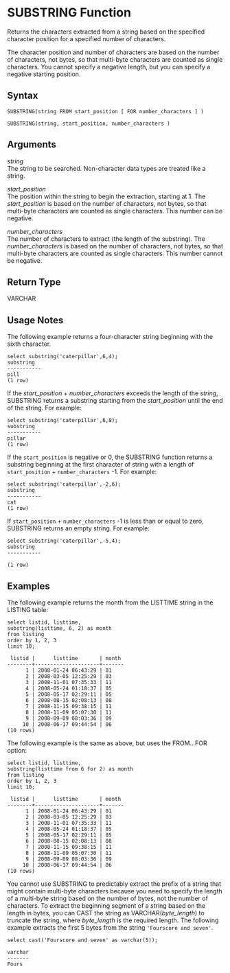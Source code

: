 # SUBSTRING Function<a name="r_SUBSTRING"></a>

Returns the characters extracted from a string based on the specified character position for a specified number of characters\. 

The character position and number of characters are based on the number of characters, not bytes, so that multi\-byte characters are counted as single characters\. You cannot specify a negative length, but you can specify a negative starting position\.

## Syntax<a name="r_SUBSTRING-synopsis"></a>

```
SUBSTRING(string FROM start_position [ FOR number_characters ] )
```

```
SUBSTRING(string, start_position, number_characters )
```

## Arguments<a name="r_SUBSTRING-arguments"></a>

 *string*   
The string to be searched\. Non\-character data types are treated like a string\. 

 *start\_position*   
The position within the string to begin the extraction, starting at 1\. The *start\_position* is based on the number of characters, not bytes, so that multi\-byte characters are counted as single characters\. This number can be negative\.

 *number\_characters*   
The number of characters to extract \(the length of the substring\)\. The *number\_characters* is based on the number of characters, not bytes, so that multi\-byte characters are counted as single characters\. This number cannot be negative\.

## Return Type<a name="r_SUBSTRING-return-type"></a>

VARCHAR

## Usage Notes<a name="r_SUBSTRING_usage_notes"></a>

The following example returns a four\-character string beginning with the sixth character\. 

```
select substring('caterpillar',6,4);
substring
-----------
pill
(1 row)
```

If the *start\_position* \+ *number\_characters* exceeds the length of the *string*, SUBSTRING returns a substring starting from the *start\_position* until the end of the string\. For example: 

```
select substring('caterpillar',6,8);
substring
-----------
pillar
(1 row)
```

If the `start_position` is negative or 0, the SUBSTRING function returns a substring beginning at the first character of string with a length of `start_position` \+ `number_characters` \-1\. For example:

```
select substring('caterpillar',-2,6);
substring
-----------
cat
(1 row)
```

If `start_position` \+ `number_characters` \-1 is less than or equal to zero, SUBSTRING returns an empty string\. For example:

```
select substring('caterpillar',-5,4);
substring
-----------

(1 row)
```

## Examples<a name="r_SUBSTRING-examples"></a>

The following example returns the month from the LISTTIME string in the LISTING table: 

```
select listid, listtime,
substring(listtime, 6, 2) as month
from listing
order by 1, 2, 3
limit 10;

 listid |      listtime       | month
--------+---------------------+-------
      1 | 2008-01-24 06:43:29 | 01
      2 | 2008-03-05 12:25:29 | 03
      3 | 2008-11-01 07:35:33 | 11
      4 | 2008-05-24 01:18:37 | 05
      5 | 2008-05-17 02:29:11 | 05
      6 | 2008-08-15 02:08:13 | 08
      7 | 2008-11-15 09:38:15 | 11
      8 | 2008-11-09 05:07:30 | 11
      9 | 2008-09-09 08:03:36 | 09
     10 | 2008-06-17 09:44:54 | 06
(10 rows)
```

The following example is the same as above, but uses the FROM\.\.\.FOR option: 

```
select listid, listtime,
substring(listtime from 6 for 2) as month
from listing
order by 1, 2, 3
limit 10;

 listid |      listtime       | month
--------+---------------------+-------
      1 | 2008-01-24 06:43:29 | 01
      2 | 2008-03-05 12:25:29 | 03
      3 | 2008-11-01 07:35:33 | 11
      4 | 2008-05-24 01:18:37 | 05
      5 | 2008-05-17 02:29:11 | 05
      6 | 2008-08-15 02:08:13 | 08
      7 | 2008-11-15 09:38:15 | 11
      8 | 2008-11-09 05:07:30 | 11
      9 | 2008-09-09 08:03:36 | 09
     10 | 2008-06-17 09:44:54 | 06
(10 rows)
```

You cannot use SUBSTRING to predictably extract the prefix of a string that might contain multi\-byte characters because you need to specify the length of a multi\-byte string based on the number of bytes, not the number of characters\. To extract the beginning segment of a string based on the length in bytes, you can CAST the string as VARCHAR\(*byte\_length*\) to truncate the string, where *byte\_length* is the required length\. The following example extracts the first 5 bytes from the string `'Fourscore and seven'`\.

```
select cast('Fourscore and seven' as varchar(5));

varchar
-------
Fours
```